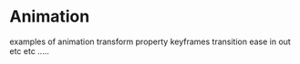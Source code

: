 # Animation
examples of animation 
transform property 
keyframes
transition 
ease in out etc etc .....

